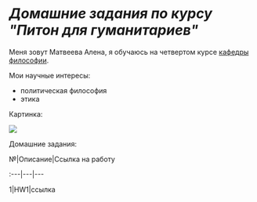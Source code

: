 # *Домашние задания по курсу "Питон для гуманитариев"*

Меня зовут Матвеева Алена, я обучаюсь на четвертом курсе [кафедры философии](https://www.hse.ru/ba/phil/). 

Мои научные интересы:

- политическая философия
- этика

Картинка:

![](https://knife.media/wp-content/uploads/дугин-3.jpg)

Домашние задания:

№|Описание|Ссылка на работу

:---|---|---

1|HW1|ссылка
